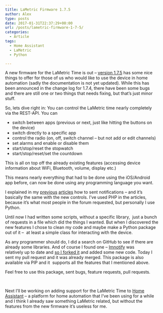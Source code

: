 ```yaml
---
title: LaMetric Firmware 1.7.5
author: Alex
type: posts
date: 2017-01-31T22:37:29+00:00
url: /posts/lametric-firmware-1-7-5/
categories:
  - Article
tags:
  - Home Assistant
  - LaMetric
  - Python

---
```

A new firmware for the LaMetric Time is out &#8211; [version 1.7.5][1] has some nice things to offer for those of us who would like to use the device in home automation (sadly the documentation is not yet updated). While this has been announced in the change log for 1.7.4, there have been some bugs and there are still one or two things that needs fixing, but that&#8217;s just minor stuff.

So, lets dive right in: You can control the LaMetric time nearly completely via the REST-API. You can

  * switch between apps (previous or next, just like hitting the buttons on the device)
  * switch directly to a specific app
  * control the radio (on, off, switch channel &#8211; but not add or edit channels)
  * set alarms and enable or disable them
  * start/stop/reset the stopwatch
  * start/stop/reset/set the countdown

This is all on top off the already existing features (accessing device information about WiFi, Bluetooth, volume, display etc.)

This means nearly everything that had to be done using the iOS/Android app before, can now be done using any programming language you want.

I explained in my [previous][2] [articles][3] how to sent notifications &#8211; and it&#8217;s basically the same with the new controls. I&#8217;ve used PHP in the articles, because it&#8217;s what most people in the forum requested, but personally I use Python.

Until now I had written some scripts, without a specific library,  just a bunch of requests in a file which did the things I wanted. But when I discovered the new features I chose to clean my code and maybe make a Python package out of it &#8211;  at least a simple class for interacting with the device.

As any programmer should do, I did a search on GitHub to see if there are already some libraries. And of course I found one &#8211; [lmnotify][4] was relatively up to date and [so I forked it][5] and added some new code. Today I sent my pull request and it was already merged. This package is also available via PIP and it  supports all the features that I mentioned above.

Feel free to use this package, sent bugs, feature requests, pull requests.

&nbsp;

Next I&#8217;ll be working on adding support for the LaMetric Time to [Home Assistant][6] &#8211; a platform for home automation that I&#8217;ve been using for a while and I think I already saw something LaMetric related, but without the features from the new firmware it&#8217;s useless for me.

 [1]: http://firmware.lametric.com
 [2]: https://blog.aruehe.io/lametric-local-push/
 [3]: https://blog.aruehe.io/lametric-firmware-1-6-0-and-local-push/
 [4]: https://github.com/keans/lmnotify
 [5]: https://github.com/alexrockt/lmnotify
 [6]: https://home-assistant.io